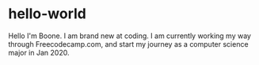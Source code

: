 # hello-world

Hello
I'm Boone. I am brand new at coding. I am currently working my way through Freecodecamp.com, and start my journey as a computer science major in Jan 2020.
